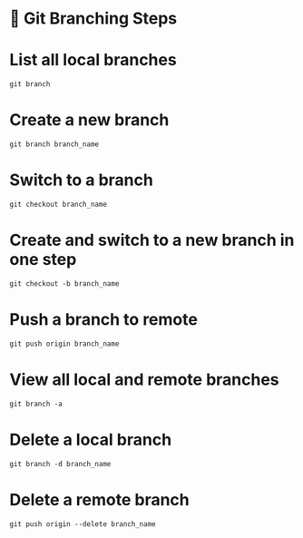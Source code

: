 # 🌿 Git Branching Steps

# List all local branches
```
git branch
```

# Create a new branch
```
git branch branch_name
```

# Switch to a branch
```
git checkout branch_name
```

# Create and switch to a new branch in one step
```
git checkout -b branch_name
```

# Push a branch to remote
```
git push origin branch_name
```

# View all local and remote branches
```
git branch -a
```

# Delete a local branch
```
git branch -d branch_name
```

# Delete a remote branch
```
git push origin --delete branch_name
```
